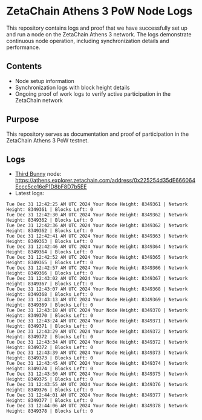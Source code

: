 # ZetaChain Athens 3 PoW Node Logs
This repository contains logs and proof that we have successfully set up and run a node on the ZetaChain Athens 3 network. The logs demonstrate continuous node operation, including synchronization details and performance.

## Contents
- Node setup information
- Synchronization logs with block height details
- Ongoing proof of work logs to verify active participation in the ZetaChain network

## Purpose
This repository serves as documentation and proof of participation in the ZetaChain Athens 3 PoW testnet.

## Logs

- [Third Bunny](https://thirdbunny.xyz/) node: https://athens.explorer.zetachain.com/address/0x225254d35dE666064Eccc5ce16eF1D8bF8D7b5EE
- Latest logs:
```
Tue Dec 31 12:42:25 AM UTC 2024 Your Node Height: 8349361 | Network Height: 8349361 | Blocks Left: 0
Tue Dec 31 12:42:30 AM UTC 2024 Your Node Height: 8349362 | Network Height: 8349362 | Blocks Left: 0
Tue Dec 31 12:42:36 AM UTC 2024 Your Node Height: 8349362 | Network Height: 8349362 | Blocks Left: 0
Tue Dec 31 12:42:41 AM UTC 2024 Your Node Height: 8349363 | Network Height: 8349363 | Blocks Left: 0
Tue Dec 31 12:42:46 AM UTC 2024 Your Node Height: 8349364 | Network Height: 8349364 | Blocks Left: 0
Tue Dec 31 12:42:52 AM UTC 2024 Your Node Height: 8349365 | Network Height: 8349365 | Blocks Left: 0
Tue Dec 31 12:42:57 AM UTC 2024 Your Node Height: 8349366 | Network Height: 8349366 | Blocks Left: 0
Tue Dec 31 12:43:02 AM UTC 2024 Your Node Height: 8349367 | Network Height: 8349367 | Blocks Left: 0
Tue Dec 31 12:43:07 AM UTC 2024 Your Node Height: 8349368 | Network Height: 8349368 | Blocks Left: 0
Tue Dec 31 12:43:13 AM UTC 2024 Your Node Height: 8349369 | Network Height: 8349369 | Blocks Left: 0
Tue Dec 31 12:43:18 AM UTC 2024 Your Node Height: 8349370 | Network Height: 8349370 | Blocks Left: 0
Tue Dec 31 12:43:24 AM UTC 2024 Your Node Height: 8349371 | Network Height: 8349371 | Blocks Left: 0
Tue Dec 31 12:43:29 AM UTC 2024 Your Node Height: 8349372 | Network Height: 8349372 | Blocks Left: 0
Tue Dec 31 12:43:34 AM UTC 2024 Your Node Height: 8349372 | Network Height: 8349372 | Blocks Left: 0
Tue Dec 31 12:43:39 AM UTC 2024 Your Node Height: 8349373 | Network Height: 8349373 | Blocks Left: 0
Tue Dec 31 12:43:45 AM UTC 2024 Your Node Height: 8349374 | Network Height: 8349374 | Blocks Left: 0
Tue Dec 31 12:43:50 AM UTC 2024 Your Node Height: 8349375 | Network Height: 8349375 | Blocks Left: 0
Tue Dec 31 12:43:55 AM UTC 2024 Your Node Height: 8349376 | Network Height: 8349376 | Blocks Left: 0
Tue Dec 31 12:44:01 AM UTC 2024 Your Node Height: 8349377 | Network Height: 8349377 | Blocks Left: 0
Tue Dec 31 12:44:06 AM UTC 2024 Your Node Height: 8349378 | Network Height: 8349378 | Blocks Left: 0
```
